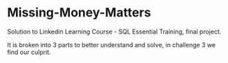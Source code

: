 # Missing-Money-Matters

Solution to Linkedin Learning Course - SQL Essential Training, final project.

It is broken into 3 parts to better understand and solve, in challenge 3 we find our culprit.
